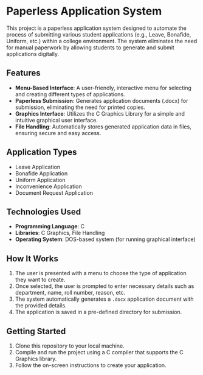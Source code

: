 # Paperless Application System

This project is a paperless application system designed to automate the process of submitting various student applications (e.g., Leave, Bonafide, Uniform, etc.) within a college environment. The system eliminates the need for manual paperwork by allowing students to generate and submit applications digitally.

## Features
- **Menu-Based Interface**: A user-friendly, interactive menu for selecting and creating different types of applications.
- **Paperless Submission**: Generates application documents (.docx) for submission, eliminating the need for printed copies.
- **Graphics Interface**: Utilizes the C Graphics Library for a simple and intuitive graphical user interface.
- **File Handling**: Automatically stores generated application data in files, ensuring secure and easy access.
  
## Application Types
- Leave Application
- Bonafide Application
- Uniform Application
- Inconvenience Application
- Document Request Application

## Technologies Used
- **Programming Language**: C
- **Libraries**: C Graphics, File Handling
- **Operating System**: DOS-based system (for running graphical interface)

## How It Works
1. The user is presented with a menu to choose the type of application they want to create.
2. Once selected, the user is prompted to enter necessary details such as department, name, roll number, reason, etc.
3. The system automatically generates a `.docx` application document with the provided details.
4. The application is saved in a pre-defined directory for submission.

## Getting Started
1. Clone this repository to your local machine.
2. Compile and run the project using a C compiler that supports the C Graphics library.
3. Follow the on-screen instructions to create your application.
